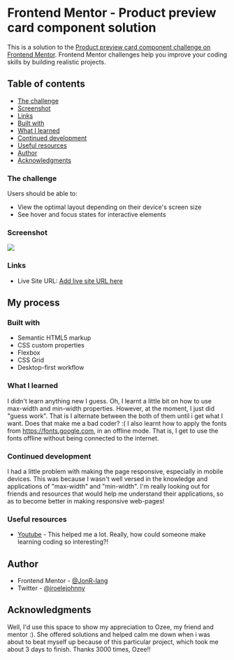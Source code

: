 # Frontend Mentor - Product preview card component solution

This is a solution to the [Product preview card component challenge on Frontend Mentor](https://www.frontendmentor.io/challenges/product-preview-card-component-GO7UmttRfa). Frontend Mentor challenges help you improve your coding skills by building realistic projects. 

## Table of contents

  - [The challenge](#the-challenge)
  - [Screenshot](#screenshot)
  - [Links](#links)
  - [Built with](#built-with)
  - [What I learned](#what-i-learned)
  - [Continued development](#continued-development)
  - [Useful resources](#useful-resources)
- [Author](#author)
- [Acknowledgments](#acknowledgments)

### The challenge

Users should be able to:

- View the optimal layout depending on their device's screen size
- See hover and focus states for interactive elements

### Screenshot

![](../screenshots/desktop-view.jpg)


### Links

- Live Site URL: [Add live site URL here](https://your-live-site-url.com)

## My process

### Built with

- Semantic HTML5 markup
- CSS custom properties
- Flexbox
- CSS Grid
- Desktop-first workflow


### What I learned

I didn't learn anything new  I guess. Oh, I learnt a little bit on how to use max-width and min-width properties. However, at the moment, I just did "guess work". That is I alternate between the both of them until i get what I want. Does that make me a bad coder? :(
I also learnt how to apply the fonts from https://fonts.google.com, in an offline mode. That is, I get to use the fonts offline without being connected to the internet.


### Continued development

I had a little problem with making the page responsive, especially in mobile devices. This was because I wasn't well versed in the knowledge and applications of 
"max-width" and "min-width". I'm really looking out for friends and resources that would help me understand their applications, so as to become better in making responsive web-pages!

### Useful resources

- [Youtube](https://www.youtube.com/traversymedia) - This helped me a lot. Really, how could someone make learning coding so interesting?!


## Author

- Frontend Mentor - [@JonR-lang](https://www.frontendmentor.io/profile/JonR-lang)
- Twitter - [@iroelejohnny](https://www.twitter.com/iroelejohnny)


## Acknowledgments

Well, I'd use this space to show my appreciation to Ozee, my friend and mentor :). She offered solutions and helped calm me down when i was about to beat myself up
because of this particular project, which took me about 3 days to finish. Thanks 3000 times, Ozee!!
